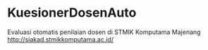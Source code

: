 # KuesionerDosenAuto

Evaluasi otomatis penilaian dosen di STMIK Komputama Majenang http://siakad.stmikkomputama.ac.id/
